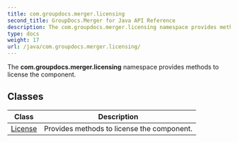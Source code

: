 ```yaml
---
title: com.groupdocs.merger.licensing
second_title: GroupDocs.Merger for Java API Reference
description: The com.groupdocs.merger.licensing namespace provides methods to license the component.
type: docs
weight: 17
url: /java/com.groupdocs.merger.licensing/
---
```


The **com.groupdocs.merger.licensing** namespace provides methods to license the component.


## Classes

| Class | Description |
| --- | --- |
| [License](../com.groupdocs.merger.licensing/license) | Provides methods to license the component. |
